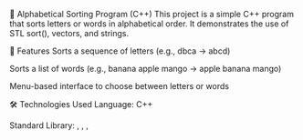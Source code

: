 📘 Alphabetical Sorting Program (C++)
This project is a simple C++ program that sorts letters or words in alphabetical order.
It demonstrates the use of STL sort(), vectors, and strings.

🚀 Features
Sorts a sequence of letters (e.g., dbca → abcd)

Sorts a list of words (e.g., banana apple mango → apple banana mango)

Menu-based interface to choose between letters or words

🛠️ Technologies Used
Language: C++

Standard Library: <algorithm>, <vector>, <string>, <iostream>

